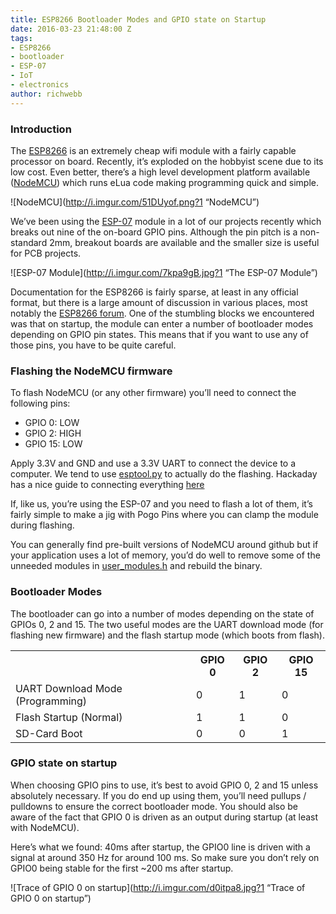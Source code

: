 ```yaml
---
title: ESP8266 Bootloader Modes and GPIO state on Startup
date: 2016-03-23 21:48:00 Z
tags:
- ESP8266
- bootloader
- ESP-07
- IoT
- electronics
author: richwebb
---
```


### Introduction

The [ESP8266](https://nurdspace.nl/ESP8266) is an extremely cheap wifi module with a fairly capable processor on board. Recently, it’s exploded on the hobbyist scene due to its low cost. Even better, there’s a high level development platform available ([NodeMCU](https://github.com/nodemcu/nodemcu-firmware)) which runs eLua code making programming quick and simple.

![NodeMCU](http://i.imgur.com/51DUyof.png?1 “NodeMCU”)

We’ve been using the [ESP-07](http://l0l.org.uk/2014/12/esp8266-modules-hardware-guide-gotta-catch-em-all/) module in a lot of our projects recently which breaks out nine of the on-board GPIO pins. Although the pin pitch is a non-standard 2mm, breakout boards are available and the smaller size is useful for PCB projects.

![ESP-07 Module](http://i.imgur.com/7kpa9gB.jpg?1 “The ESP-07 Module”)

Documentation for the ESP8266 is fairly sparse, at least in any official format, but there is a large amount of discussion in various places, most notably the [ESP8266 forum](http://esp8266.com). One of the stumbling blocks we encountered was that on startup, the module can enter a number of bootloader modes depending on GPIO pin states. This means that if you want to use any of those pins, you have to be quite careful.

### Flashing the NodeMCU firmware

To flash NodeMCU (or any other firmware) you’ll need to connect the following pins:

*   GPIO 0: LOW
*   GPIO 2: HIGH
*   GPIO 15: LOW

Apply 3.3V and GND and use a 3.3V UART to connect the device to a computer. We tend to use [esptool.py](https://github.com/themadinventor/esptool/blob/master/esptool.py) to actually do the flashing. Hackaday has a nice guide to connecting everything [here](http://hackaday.com/2015/03/18/how-to-directly-program-an-inexpensive-esp8266-wifi-module/)

If, like us, you’re using the ESP-07 and you need to flash a lot of them, it’s fairly simple to make a jig with Pogo Pins where you can clamp the module during flashing.

You can generally find pre-built versions of NodeMCU around github but if your application uses a lot of memory, you’d do well to remove some of the unneeded modules in [user_modules.h](https://github.com/nodemcu/nodemcu-firmware/blob/master/app/include/user_modules.h) and rebuild the binary.

### Bootloader Modes

The bootloader can go into a number of modes depending on the state of GPIOs 0, 2 and 15\. The two useful modes are the UART download mode (for flashing new firmware) and the flash startup mode (which boots from flash).

<table class="table table-rounded table-striped">

<tbody>

<tr>

<th>&nbsp;</th>

<th>GPIO 0</th>

<th>GPIO 2</th>

<th>GPIO 15</th>

</tr>

<tr>

<td>UART Download Mode (Programming)</td>

<td>0</td>

<td>1</td>

<td>0</td>

</tr>

<tr>

<td>Flash Startup (Normal)</td>

<td>1</td>

<td>1</td>

<td>0</td>

</tr>

<tr>

<td>SD-Card Boot</td>

<td>0</td>

<td>0</td>

<td>1</td>

</tr>

</tbody>

</table>

### GPIO state on startup

When choosing GPIO pins to use, it’s best to avoid GPIO 0, 2 and 15 unless absolutely necessary. If you do end up using them, you’ll need pullups / pulldowns to ensure the correct bootloader mode. You should also be aware of the fact that GPIO 0 is driven as an output during startup (at least with NodeMCU).

Here’s what we found: 40ms after startup, the GPIO0 line is driven with a signal at around 350 Hz for around 100 ms. So make sure you don’t rely on GPIO0 being stable for the first ~200 ms after startup.

![Trace of GPIO 0 on startup](http://i.imgur.com/d0itpa8.jpg?1 “Trace of GPIO 0 on startup”)
